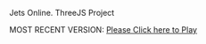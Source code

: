 Jets Online. ThreeJS Project

MOST RECENT VERSION: [Please Click here to Play](https://rawcdn.githack.com/alperenbutun/jets-online/b1b6bd4/index.html)
